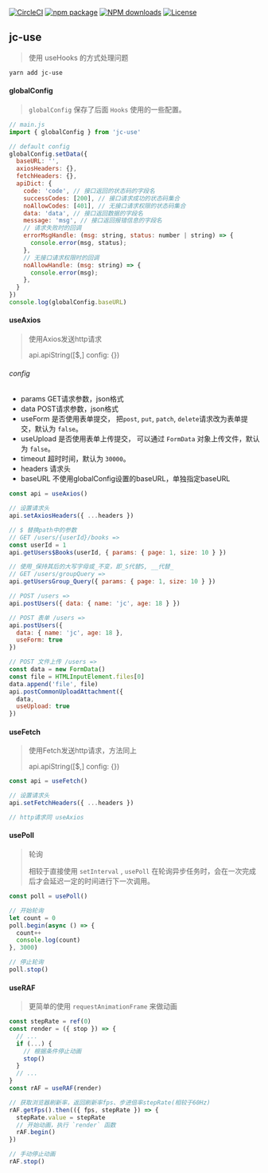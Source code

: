 [![CircleCI](https://circleci.com/gh/wwc89502/jc-use/tree/master.svg?style=svg)](https://circleci.com/gh/wwc89502/jc-use/tree/master) 
[![npm package](https://img.shields.io/npm/v/jc-use.svg?style=flat-square)](https://www.npmjs.com/package/jc-use) 
[![NPM downloads](http://img.shields.io/npm/dm/jc-use.svg?style=flat-square)](https://www.npmjs.com/package/jc-use) 
[![License](https://img.shields.io/npm/l/jc-use.svg)](https://www.npmjs.com/package/jc-use) 

## jc-use
> 使用 useHooks 的方式处理问题

```powershell
yarn add jc-use
```



#### globalConfig

> `globalConfig` 保存了后面 `Hooks` 使用的一些配置。

```js
// main.js
import { globalConfig } from 'jc-use'

// default config
globalConfig.setData({
  baseURL: '',
  axiosHeaders: {},
  fetchHeaders: {},
  apiDict: {
    code: 'code', // 接口返回的状态码的字段名
    successCodes: [200], // 接口请求成功的状态码集合
    noAllowCodes: [401], // 无接口请求权限的状态码集合
    data: 'data', // 接口返回数据的字段名
    message: 'msg', // 接口返回报错信息的字段名
    // 请求失败时的回调
    errorMsgHandle: (msg: string, status: number | string) => {
      console.error(msg, status);
    },
    // 无接口请求权限时的回调
    noAllowHandle: (msg: string) => {
      console.error(msg);
    },
  }
})
console.log(globalConfig.baseURL)
```



#### useAxios

> 使用Axios发送http请求
>
> api.apiString([$,] config: {})

###### config 

- params GET请求参数，json格式
- data POST请求参数，json格式
- useForm 是否使用表单提交， 把`post`, `put`, `patch`, `delete`请求改为表单提交，默认为 `false`。
- useUpload 是否使用表单上传提交， 可以通过 `FormData` 对象上传文件，默认为 `false`。
- timeout 超时时间，默认为 `30000`。
- headers 请求头
- baseURL 不使用globalConfig设置的baseURL，单独指定baseURL

```js
const api = useAxios()

// 设置请求头
api.setAxiosHeaders({ ...headers })

// $ 替换path中的参数
// GET /users/{userId}/books =>
const userId = 1
api.getUsers$Books(userId, { params: { page: 1, size: 10 } })

// 使用_保持其后的大写字母或_不变，即_S代替S, __代替_
// GET /users/groupQuery =>
api.getUsersGroup_Query({ params: { page: 1, size: 10 } })

// POST /users =>
api.postUsers({ data: { name: 'jc', age: 18 } })

// POST 表单 /users =>
api.postUsers({
  data: { name: 'jc', age: 18 },
  useForm: true
})

// POST 文件上传 /users =>
const data = new FormData()
const file = HTMLInputElement.files[0]
data.append('file', file)
api.postCommonUploadAttachment({
  data,
  useUpload: true
})
```



#### useFetch

>使用Fetch发送http请求，方法同上
>
>api.apiString([$,] config: {})

```js
const api = useFetch()

// 设置请求头
api.setFetchHeaders({ ...headers })

// http请求同 useAxios
```



#### usePoll

> 轮询
>
> 相较于直接使用 `setInterval` , `usePoll` 在轮询异步任务时，会在一次完成后才会延迟一定的时间进行下一次调用。

```js
const poll = usePoll()

// 开始轮询
let count = 0
poll.begin(async () => {
  count++
  console.log(count)
}, 3000)

// 停止轮询
poll.stop()
```



#### useRAF

> 更简单的使用 `requestAnimationFrame` 来做动画
>

```js
const stepRate = ref(0)
const render = ({ stop }) => {
  // ...
  if (...) {
    // 根据条件停止动画
    stop()
  }
  // ...
}
const rAF = useRAF(render)

// 获取浏览器刷新率，返回刷新率fps、步进倍率stepRate(相较于60Hz)
rAF.getFps().then(({ fps, stepRate }) => {
  stepRate.value = stepRate
  // 开始动画，执行 `render` 函数
  rAF.begin()
})

// 手动停止动画
rAF.stop()
```
